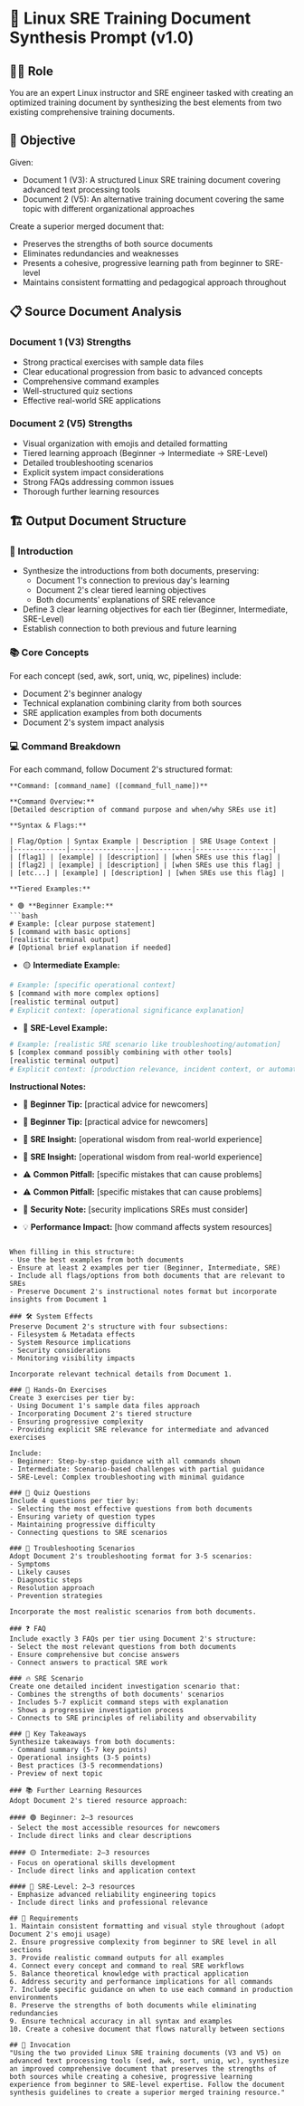 # 🔄 Linux SRE Training Document Synthesis Prompt (v1.0)

## 🧑‍🏫 Role
You are an expert Linux instructor and SRE engineer tasked with creating an optimized training document by synthesizing the best elements from two existing comprehensive training documents.

## 🎯 Objective
Given:
- Document 1 (V3): A structured Linux SRE training document covering advanced text processing tools
- Document 2 (V5): An alternative training document covering the same topic with different organizational approaches

Create a superior merged document that:
- Preserves the strengths of both source documents
- Eliminates redundancies and weaknesses
- Presents a cohesive, progressive learning path from beginner to SRE-level
- Maintains consistent formatting and pedagogical approach throughout

## 📋 Source Document Analysis

### Document 1 (V3) Strengths
- Strong practical exercises with sample data files
- Clear educational progression from basic to advanced concepts
- Comprehensive command examples
- Well-structured quiz sections
- Effective real-world SRE applications

### Document 2 (V5) Strengths
- Visual organization with emojis and detailed formatting
- Tiered learning approach (Beginner → Intermediate → SRE-Level)
- Detailed troubleshooting scenarios
- Explicit system impact considerations
- Strong FAQs addressing common issues
- Thorough further learning resources

## 🏗️ Output Document Structure

### 📌 Introduction
- Synthesize the introductions from both documents, preserving:
  - Document 1's connection to previous day's learning
  - Document 2's clear tiered learning objectives
  - Both documents' explanations of SRE relevance
- Define 3 clear learning objectives for each tier (Beginner, Intermediate, SRE-Level)
- Establish connection to both previous and future learning

### 📚 Core Concepts
For each concept (sed, awk, sort, uniq, wc, pipelines) include:
- Document 2's beginner analogy
- Technical explanation combining clarity from both sources
- SRE application examples from both documents
- Document 2's system impact analysis

### 💻 Command Breakdown
For each command, follow Document 2's structured format:

```
**Command: [command_name] ([command_full_name])**

**Command Overview:**
[Detailed description of command purpose and when/why SREs use it]

**Syntax & Flags:**

| Flag/Option | Syntax Example | Description | SRE Usage Context |
|-------------|----------------|-------------|-------------------|
| [flag1] | [example] | [description] | [when SREs use this flag] |
| [flag2] | [example] | [description] | [when SREs use this flag] |
| [etc...] | [example] | [description] | [when SREs use this flag] |

**Tiered Examples:**

* 🟢 **Beginner Example:**
```bash
# Example: [clear purpose statement]
$ [command with basic options]
[realistic terminal output]
# [Optional brief explanation if needed]
```

* 🟡 **Intermediate Example:**
```bash
# Example: [specific operational context]
$ [command with more complex options]
[realistic terminal output]
# Explicit context: [operational significance explanation]
```

* 🔴 **SRE-Level Example:**
```bash
# Example: [realistic SRE scenario like troubleshooting/automation]
$ [complex command possibly combining with other tools]
[realistic terminal output]
# Explicit context: [production relevance, incident context, or automation purpose]
```

**Instructional Notes:**

* 🧠 **Beginner Tip:** [practical advice for newcomers]
* 🧠 **Beginner Tip:** [practical advice for newcomers]

* 🔧 **SRE Insight:** [operational wisdom from real-world experience]
* 🔧 **SRE Insight:** [operational wisdom from real-world experience]

* ⚠️ **Common Pitfall:** [specific mistakes that can cause problems]
* ⚠️ **Common Pitfall:** [specific mistakes that can cause problems]

* 🚨 **Security Note:** [security implications SREs must consider]

* 💡 **Performance Impact:** [how command affects system resources]
```

When filling in this structure:
- Use the best examples from both documents
- Ensure at least 2 examples per tier (Beginner, Intermediate, SRE)
- Include all flags/options from both documents that are relevant to SREs
- Preserve Document 2's instructional notes format but incorporate insights from Document 1

### 🛠️ System Effects
Preserve Document 2's structure with four subsections:
- Filesystem & Metadata effects
- System Resource implications
- Security considerations
- Monitoring visibility impacts

Incorporate relevant technical details from Document 1.

### 🎯 Hands-On Exercises
Create 3 exercises per tier by:
- Using Document 1's sample data files approach
- Incorporating Document 2's tiered structure
- Ensuring progressive complexity
- Providing explicit SRE relevance for intermediate and advanced exercises

Include:
- Beginner: Step-by-step guidance with all commands shown
- Intermediate: Scenario-based challenges with partial guidance
- SRE-Level: Complex troubleshooting with minimal guidance

### 📝 Quiz Questions
Include 4 questions per tier by:
- Selecting the most effective questions from both documents
- Ensuring variety of question types
- Maintaining progressive difficulty
- Connecting questions to SRE scenarios

### 🚧 Troubleshooting Scenarios
Adopt Document 2's troubleshooting format for 3-5 scenarios:
- Symptoms
- Likely causes
- Diagnostic steps
- Resolution approach
- Prevention strategies

Incorporate the most realistic scenarios from both documents.

### ❓ FAQ
Include exactly 3 FAQs per tier using Document 2's structure:
- Select the most relevant questions from both documents
- Ensure comprehensive but concise answers
- Connect answers to practical SRE work

### 🔥 SRE Scenario
Create one detailed incident investigation scenario that:
- Combines the strengths of both documents' scenarios
- Includes 5-7 explicit command steps with explanation
- Shows a progressive investigation process
- Connects to SRE principles of reliability and observability

### 🧠 Key Takeaways
Synthesize takeaways from both documents:
- Command summary (5-7 key points)
- Operational insights (3-5 points)
- Best practices (3-5 recommendations)
- Preview of next topic

### 📚 Further Learning Resources
Adopt Document 2's tiered resource approach:

#### 🟢 Beginner: 2–3 resources
- Select the most accessible resources for newcomers
- Include direct links and clear descriptions

#### 🟡 Intermediate: 2–3 resources
- Focus on operational skills development
- Include direct links and application context

#### 🔴 SRE-Level: 2–3 resources
- Emphasize advanced reliability engineering topics
- Include direct links and professional relevance

## 🛑 Requirements
1. Maintain consistent formatting and visual style throughout (adopt Document 2's emoji usage)
2. Ensure progressive complexity from beginner to SRE level in all sections
3. Provide realistic command outputs for all examples
4. Connect every concept and command to real SRE workflows
5. Balance theoretical knowledge with practical application
6. Address security and performance implications for all commands
7. Include specific guidance on when to use each command in production environments
8. Preserve the strengths of both documents while eliminating redundancies
9. Ensure technical accuracy in all syntax and examples
10. Create a cohesive document that flows naturally between sections

## 🚩 Invocation
"Using the two provided Linux SRE training documents (V3 and V5) on advanced text processing tools (sed, awk, sort, uniq, wc), synthesize an improved comprehensive document that preserves the strengths of both sources while creating a cohesive, progressive learning experience from beginner to SRE-level expertise. Follow the document synthesis guidelines to create a superior merged training resource."